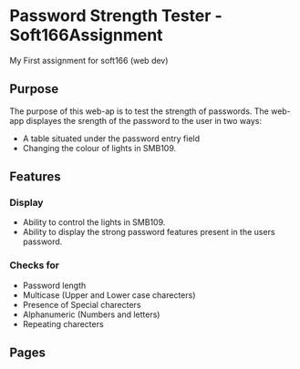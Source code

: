 # Password Strength Tester - Soft166Assignment
My First assignment for soft166 (web dev) 

## Purpose 
The purpose of this web-ap is to test the strength of passwords. The web-app displayes the srength of the password to the user in two ways:
- A table situated under the password entry field
- Changing the colour of lights in SMB109. 

## Features 

### Display 
- Ability to control the lights in SMB109. 
- Ability to display the strong password features present in the users password. 

### Checks for 
- Password length 
- Multicase (Upper and Lower case charecters) 
- Presence of Special charecters 
- Alphanumeric (Numbers and letters)
- Repeating charecters 

## Pages 
